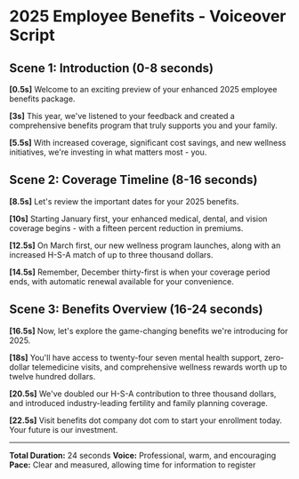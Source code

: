 # 2025 Employee Benefits - Voiceover Script

## Scene 1: Introduction (0-8 seconds)

**[0.5s]** Welcome to an exciting preview of your enhanced 2025 employee benefits package.

**[3s]** This year, we've listened to your feedback and created a comprehensive benefits program that truly supports you and your family.

**[5.5s]** With increased coverage, significant cost savings, and new wellness initiatives, we're investing in what matters most - you.

## Scene 2: Coverage Timeline (8-16 seconds)

**[8.5s]** Let's review the important dates for your 2025 benefits.

**[10s]** Starting January first, your enhanced medical, dental, and vision coverage begins - with a fifteen percent reduction in premiums.

**[12.5s]** On March first, our new wellness program launches, along with an increased H-S-A match of up to three thousand dollars.

**[14.5s]** Remember, December thirty-first is when your coverage period ends, with automatic renewal available for your convenience.

## Scene 3: Benefits Overview (16-24 seconds)

**[16.5s]** Now, let's explore the game-changing benefits we're introducing for 2025.

**[18s]** You'll have access to twenty-four seven mental health support, zero-dollar telemedicine visits, and comprehensive wellness rewards worth up to twelve hundred dollars.

**[20.5s]** We've doubled our H-S-A contribution to three thousand dollars, and introduced industry-leading fertility and family planning coverage.

**[22.5s]** Visit benefits dot company dot com to start your enrollment today. Your future is our investment.

---

**Total Duration:** 24 seconds
**Voice:** Professional, warm, and encouraging
**Pace:** Clear and measured, allowing time for information to register